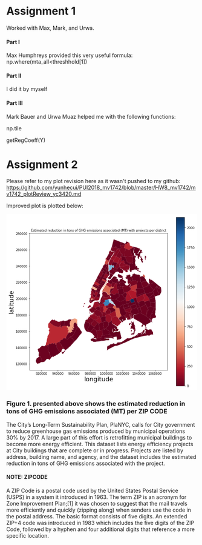 # Assignment 1

Worked with Max, Mark, and Urwa.

#### Part I
Max Humphreys provided this very useful formula:
np.where(mta_all<threshhold[1])
#### Part II
I did it by myself 
#### Part III
Mark Bauer and Urwa Muaz helped me with the following functions:

np.tile

getRegCoeff(Y)

# Assignment 2

Please refer to my plot revision here as it wasn't pushed to my github:
https://github.com/yunhecui/PUI2018_mv1742/blob/master/HW8_mv1742/mv1742_plotReview_yc3420.md

Improved plot is plotted below:

![image](download.png)

### Figure 1. presented above shows the estimated reduction in tons of GHG emissions associated (MT) per ZIP CODE
The City’s Long-Term Sustainability Plan, PlaNYC, calls for City government to reduce greenhouse gas emissions produced by municipal operations 30% by 2017. A large part of this effort is retrofitting municipal buildings to become more energy efficient. This dataset lists energy efficiency projects at City buildings that are complete or in progress. Projects are listed by address, building name, and agency, and the dataset includes the estimated reduction in tons of GHG emissions associated with the project.
#### NOTE: ZIPCODE 
A ZIP Code is a postal code used by the United States Postal Service (USPS) in a system it introduced in 1963. The term ZIP is an acronym for Zone Improvement Plan;[1] it was chosen to suggest that the mail travels more efficiently and quickly (zipping along) when senders use the code in the postal address. The basic format consists of five digits. An extended ZIP+4 code was introduced in 1983 which includes the five digits of the ZIP Code, followed by a hyphen and four additional digits that reference a more specific location.


